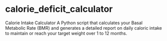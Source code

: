 # calorie_deficit_calculator
Calorie Intake Calculator A Python script that calculates your Basal Metabolic Rate (BMR) and generates a detailed report on daily caloric intake to maintain or reach your target weight over 1 to 12 months.
